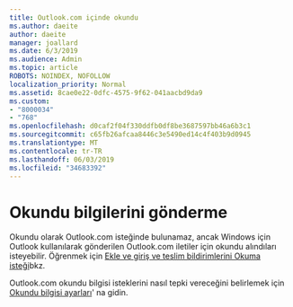 ```yaml
---
title: Outlook.com içinde okundu
ms.author: daeite
author: daeite
manager: joallard
ms.date: 6/3/2019
ms.audience: Admin
ms.topic: article
ROBOTS: NOINDEX, NOFOLLOW
localization_priority: Normal
ms.assetid: 8cae0e22-0dfc-4575-9f62-041aacbd9da9
ms.custom:
- "8000034"
- "768"
ms.openlocfilehash: d0caf2f04f330ddfb0df8be3687597bb46a6b3c1
ms.sourcegitcommit: c65fb26afcaa8446c3e5490ed14c4f403b9d0945
ms.translationtype: MT
ms.contentlocale: tr-TR
ms.lasthandoff: 06/03/2019
ms.locfileid: "34683392"
---
```

# <a name="read-receipts"></a>Okundu bilgilerini gönderme

Okundu olarak Outlook.com isteğinde bulunamaz, ancak Windows için Outlook kullanılarak gönderilen Outlook.com iletiler için okundu alındıları isteyebilir. Öğrenmek için [Ekle ve giriş ve teslim bildirimlerini Okuma isteği](https://support.office.com/article/a34bf70a-4c2c-4461-b2a1-12e4a7a92141)bkz.
  
Outlook.com okundu bilgisi isteklerini nasıl tepki vereceğini belirlemek için [Okundu bilgisi ayarları](https://outlook.live.com/mail/options/mail/handling/readReceipts)' na gidin.
